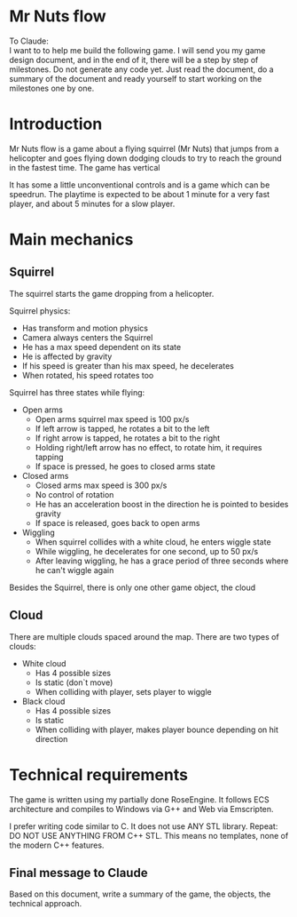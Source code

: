 # Mr Nuts flow

To Claude:  
I want to to help me build the following game. I will send you my game design document, and in the end of it, there will be a step by step of milestones. Do not generate any code yet. Just read the document, do a summary of the document and ready yourself to start working on the milestones one by one.

# Introduction

Mr Nuts flow is a game about a flying squirrel (Mr Nuts) that jumps from a helicopter and goes flying down dodging clouds to try to reach the ground in the fastest time. The game has vertical

It has some a little unconventional controls and is a game which can be speedrun. The playtime is expected to be about 1 minute for a very fast player, and about 5 minutes for a slow player.

# Main mechanics

## Squirrel

The squirrel starts the game dropping from a helicopter. 

Squirrel physics:

* Has transform and motion physics  
* Camera always centers the Squirrel  
* He has a max speed dependent on its state  
* He is affected by gravity  
* If his speed is greater than his max speed, he decelerates  
* When rotated, his speed rotates too

Squirrel has three states while flying:

* Open arms  
  * Open arms squirrel max speed is 100 px/s  
  * If left arrow is tapped, he rotates a bit to the left  
  * If right arrow is tapped, he rotates a bit to the right  
  * Holding right/left arrow has no effect, to rotate him, it requires tapping  
  * If space is pressed, he goes to closed arms state  
* Closed arms  
  * Closed arms max speed is 300 px/s  
  * No control of rotation   
  * He has an acceleration boost in the direction he is pointed to besides gravity  
  * If space is released, goes back to open arms  
* Wiggling  
  * When squirrel collides with a white cloud, he enters wiggle state  
  * While wiggling, he decelerates for one second, up to 50 px/s  
  * After leaving wiggling, he has a grace period of three seconds where he can't wiggle again

Besides the Squirrel, there is only one other game object, the cloud

## Cloud

There are multiple clouds spaced around the map. There are two types of clouds:

* White cloud  
  * Has 4 possible sizes  
  * Is static (don\`t move)  
  * When colliding with player, sets player to wiggle  
* Black cloud  
  * Has 4 possible sizes  
  * Is static  
  * When colliding with player, makes player bounce depending on hit direction

# Technical requirements

The game is written using my partially done RoseEngine. It follows ECS architecture and compiles to Windows via G++ and Web via Emscripten. 

I prefer writing code similar to C. It does not use ANY STL library. Repeat: DO NOT USE ANYTHING FROM C++ STL. This means no templates, none of the modern C++ features.

## Final message to Claude

Based on this document, write a summary of the game, the objects, the technical approach.